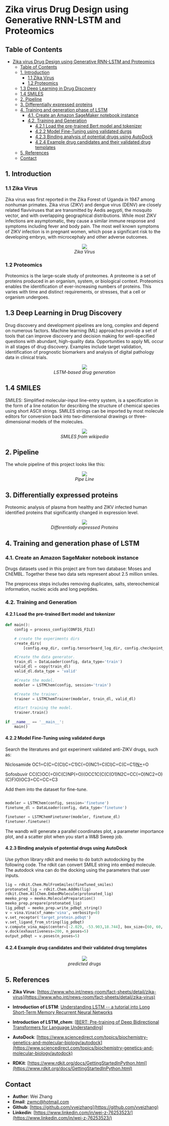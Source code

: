 <p align="center">
<br>
</p>

# Zika virus Drug Design using Generative RNN-LSTM and Proteomics

## Table of Contents

- [Zika virus Drug Design using Generative RNN-LSTM and Proteomics](#zika-virus-drug-design-using-generative-rnn-lstm-and-proteomics)
  - [Table of Contents](#table-of-contents)
  - [1. Introduction](#1-introduction)
    - [1.1 Zika Virus](#11-zika-virus)
    - [1.2 Proteomics](#12-proteomics)
  - [1.3 Deep Learning in Drug Discovery](#13-deep-learning-in-drug-discovery)
  - [1.4 SMILES](#14-smiles)
  - [2. Pipeline](#2-pipeline)
  - [3. Differentially expressed proteins](#3-differentially-expressed-proteins)
  - [4. Training and generation phase of LSTM](#4-training-and-generation-phase-of-lstm)
    - [4.1. Create an Amazon SageMaker notebook instance](#41-create-an-amazon-sagemaker-notebook-instance)
    - [4.2. Training and Generation](#42-training-and-generation)
      - [4.2.1 Load the pre-trained Bert model and tokenizer](#421-load-the-pre-trained-bert-model-and-tokenizer)
      - [4.2.2 Model Fine-Tuning using validated durgs](#422-model-fine-tuning-using-validated-durgs)
      - [4.2.3 Binding analysis of potential drugs using AutoDock](#423-binding-analysis-of-potential-drugs-using-autodock)
      - [4.2.4 Example drug candidates and their validated drug templates](#424-example-drug-candidates-and-their-validated-drug-templates)
  - [5. References](#5-references)
  - [Contact](#contact)

## 1. Introduction

### 1.1 Zika Virus

Zika virus was first reported in the Zika Forest of Uganda in 1947 among nonhuman primates. Zika virus (ZIKV) and dengue virus (DENV) are closely related flaviviruses that are transmitted by Aedis aegypti, the mosquito vector, and with overlapping geographical distributions. While most ZIKV infections are asymptomatic, they cause a similar immune response and symptoms including fever and body pain. The most well known symptoms of ZIKV infection is in pregnant women, which pose a significant risk to the developing embryo, with microcephaly and other adverse outcomes.

<p align="center">
<img src="/imgs/Structure-of-Zika-Virus.jpeg">
<br>
<em>Zika Virus</em></p>



### 1.2 Proteomics

Proteomics is the large-scale study of proteomes. A proteome is a set of proteins produced in an organism, system, or biological context. Proteomics enables the identification of ever-increasing numbers of proteins. This varies with time and distinct requirements, or stresses, that a cell or organism undergoes.

## 1.3 Deep Learning in Drug Discovery

Drug discovery and development pipelines are long, complex and depend on numerous factors. Machine learning (ML) approaches provide a set of tools that can improve discovery and decision making for well-specified questions with abundant, high-quality data. Opportunities to apply ML occur in all stages of drug discovery. Examples include target validation, identification of prognostic biomarkers and analysis of digital pathology data in clinical trials. 

<p align="center">
<img src="/imgs/lstm_chem.jpg">
<br>
<em>LSTM-based drug generation</em></p>

## 1.4 SMILES
SMILES: Simplified molecular-input line-entry system, is a specification in the form of a line notation for describing the structure of chemical species using short ASCII strings. SMILES strings can be imported by most molecule editors for conversion back into two-dimensional drawings or three-dimensional models of the molecules.

<p align="center">
<img src="/imgs/SMILES.png">
<br>
<em>SMILES from wikipedia</em></p>

## 2. Pipeline

The whole pipeline of this project looks like this:

<p align="center">
<img src="/imgs/PipeLine.png">
<br>
<em>Pipe Line</em></p>

## 3. Differentially expressed proteins

Proteomic analysis of plasma from healthy and ZIKV infected human identified proteins that significantly changed in expression level.

<p align="center">
<img src="/imgs/Fig1.png">
<br>
<em>Differentially expressed Proteins</em></p>


## 4. Training and generation phase of LSTM

### 4.1. Create an Amazon SageMaker notebook instance

Drugs datasets used in this project are from two database: Moses and ChEMBL. Together these two data sets represent about 2.5 million smiles.

The preprocess steps includes removing duplicates, salts, stereochemical information, nucleic acids and long peptides.

### 4.2. Training and Generation
#### 4.2.1 Load the pre-trained Bert model and tokenizer

```python
def main():
    config = process_config(CONFIG_FILE)

    # create the experiments dirs
    create_dirs(
        [config.exp_dir, config.tensorboard_log_dir, config.checkpoint_dir])

    #Create the data generator.
    train_dl = DataLoader(config, data_type='train')
    valid_dl = copy(train_dl)
    valid_dl.data_type = 'valid'

    #Create the model.
    modeler = LSTMChem(config, session='train')

    #Create the trainer.
    trainer = LSTMChemTrainer(modeler, train_dl, valid_dl)

    #Start training the model.
    trainer.train()
 
if __name__ == '__main__':
    main()
```
#### 4.2.2 Model Fine-Tuning using validated durgs
Search the literatures and got experiment validated anti-ZIKV drugs, such as:

Niclosamide	
OC1=C(C=C(Cl)C=C1)C(=O)NC1=C(Cl)C=C(C=C1)[N+]([O-])=O

Sofosbuvir
CC(C)OC(=O)C(C)NP(=O)(OCC1C(C(C(O1)N2C=CC(=O)NC2=O)(C)F)O)OC3=CC=CC=C3

Add them into the dataset for fine-tune.
```python

modeler = LSTMChem(config, session='finetune')
finetune_dl = DataLoader(config, data_type='finetune')

finetuner = LSTMChemFinetuner(modeler, finetune_dl)
finetuner.finetune()
```
The wandb will generate a parallel coordinates plot, a parameter importance plot, and a scatter plot when you start a W&B Sweep job. 


#### 4.2.3 Binding analysis of potential drugs using AutoDock

Use python library rdkit and meeko to do batch autodocking by the following code.
The rdkit can convert SMILE string into embed molecule. The autodock vina can do the docking using the parameters that user inputs.

```python
lig = rdkit.Chem.MolFromSmiles(fineTuned_smiles)
protonated_lig = rdkit.Chem.AddHs(lig)
rdkit.Chem.AllChem.EmbedMolecule(protonated_lig)  
meeko_prep = meeko.MoleculePreparation()
meeko_prep.prepare(protonated_lig)
lig_pdbqt = meeko_prep.write_pdbqt_string()
v = vina.Vina(sf_name='vina', verbosity=0)
v.set_receptor('target_protein.pdbqt')
v.set_ligand_from_string(lig_pdbqt)
v.compute_vina_maps(center=[-2.029, -53.903,18.744], box_size=[60, 60, 60])
v.dock(exhaustiveness=200, n_poses=5)
output_pdbqt = v.poses(n_poses=5)
```

#### 4.2.4 Example drug candidates and their validated drug templates


<p align="center">
<img src="/imgs/predicted_drugs.png">
<br>
<em>predicted drugs</em></p>

## 5. References

- **Zika Virus**: [https://www.who.int/news-room/fact-sheets/detail/zika-virus](https://www.who.int/news-room/fact-sheets/detail/zika-virus)
- **Introduction of LSTM**: [Understanding LSTM -- a tutorial into Long Short-Term Memory Recurrent Neural Networks](https://arxiv.org/abs/1909.09586)

- **Introduction of LSTM_chem**: [[BERT: Pre-training of Deep Bidirectional Transformers for Language Understanding](https://github.com/topazape/LSTM_Chem)]

- **AutoDock**: [https://www.sciencedirect.com/topics/biochemistry-genetics-and-molecular-biology/autodock](https://www.sciencedirect.com/topics/biochemistry-genetics-and-molecular-biology/autodock)
- **RDKit**: [https://www.rdkit.org/docs/GettingStartedInPython.html](https://www.rdkit.org/docs/GettingStartedInPython.html)

## Contact

- **Author**: Wei Zhang
- **Email**: [zwmc@hotmail.com](zwmc@hotmail.com)
- **Github**: [https://github.com/vveizhang](https://github.com/vveizhang)
- **Linkedin**: [https://www.linkedin.com/in/wei-z-76253523/](https://www.linkedin.com/in/wei-z-76253523/)
